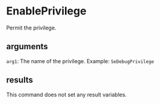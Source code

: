 # EnablePrivilege

Permit the privilege.

## arguments

`arg1`: The name of the privilege. Example: `SeDebugPrivilege`

## results

This command does not set any result variables.